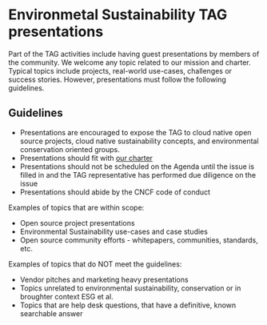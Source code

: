 # Environmetal Sustainability TAG presentations

Part of the TAG activities include having guest presentations by members of the community.
We welcome any topic related to our mission and charter. Typical topics include projects,
real-world use-cases, challenges or success stories. However, presentations must follow the
following guidelines.

## Guidelines

- Presentations are encouraged to expose the TAG to cloud native open source projects, cloud native sustainability concepts, and environmental conservation oriented groups.
- Presentations should fit with [our charter](https://github.com/cncf/tag-env-sustainability/blob/main/charter.md)
- Presentations should not be scheduled on the Agenda until the issue is filled in and the TAG representative has performed due diligence on the issue
- Presentations should abide by the CNCF code of conduct

Examples of topics that are within scope:
- Open source project presentations
- Environmental Sustainability use-cases and case studies
- Open source community efforts - whitepapers, communities, standards, etc.

Examples of topics that do NOT meet the guidelines:
- Vendor pitches and marketing heavy presentations
- Topics unrelated to environmental sustainability, conservation or in broughter context ESG et al.
- Topics that are help desk questions, that have a definitive, known searchable answer